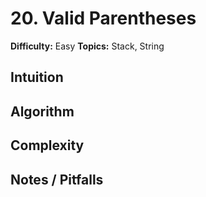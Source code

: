 # 20. Valid Parentheses

**Difficulty:** Easy
**Topics:** Stack, String

## Intuition

## Algorithm

## Complexity

## Notes / Pitfalls
